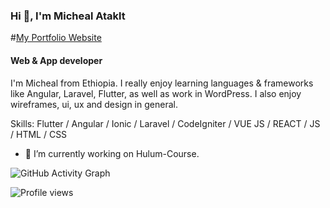 <!-- ![Web & App developer](https://github.com/matakltm-code/matakltm-code/blob/master/programming.jpg) -->

### Hi 👋, I'm Micheal Ataklt
#[My Portfolio Website](https://micheal-ataklt.vercel.app)
#### Web & App developer

I'm Micheal from Ethiopia. I really enjoy learning languages & frameworks like Angular, Laravel, Flutter, as well as work in WordPress. I also enjoy wireframes, ui, ux and design in general.

Skills: Flutter / Angular / Ionic / Laravel / CodeIgniter / VUE JS / REACT / JS / HTML / CSS

- 🔭 I’m currently working on Hulum-Course. 


<!-- [<img src='https://cdn.jsdelivr.net/npm/simple-icons@3.0.1/icons/github.svg' alt='github' height='40'>](https://github.com/matakltm-code)   -->

<!-- [![Top Langs](https://github-readme-stats.vercel.app/api/top-langs/?username=matakltm-code)](https://github.com/anuraghazra/github-readme-stats) -->

<!-- ![GitHub stats](https://github-readme-stats.vercel.app/api?username=matakltm-code&show_icons=true)   -->

![GitHub Activity Graph](https://activity-graph.herokuapp.com/graph?username=matakltm-code)  

![Profile views](https://gpvc.arturio.dev/matakltm-code)
